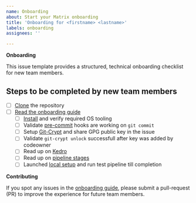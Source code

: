 ```yaml
---
name: Onboarding
about: Start your Matrix onboarding
title: 'Onboarding for <firstname> <lastname>'
labels: onboarding
assignees: ''

---
```


**Onboarding**

This issue template provides a structured, technical onboarding checklist for new team members. 

## Steps to be completed by new team members

- [ ] [Clone](https://docs.github.com/en/repositories/creating-and-managing-repositories/cloning-a-repository) the repository
- [ ] [Read the onboarding guide](https://docs.dev.everycure.org/onboarding/)
  - [ ] [Install](https://docs.dev.everycure.org/onboarding/installation/) and verify required OS tooling
  - [ ] Validate [pre-commit](https://pre-commit.com/) hooks are working on `git commit`
  - [ ] Setup [Git-Crypt](https://docs.dev.everycure.org/onboarding/git-crypt/#additional-reading) and share GPG public key in the issue
  - [ ] Validate `git-crypt unlock` successfull after key was added by codeowner
  - [ ] Read up on [Kedro](https://docs.dev.everycure.org/onboarding/kedro/)
  - [ ] Read up on [pipeline stages](https://docs.dev.everycure.org/onboarding/pipeline/)
  - [ ] Launched [local setup](https://docs.dev.everycure.org/onboarding/local-setup/) and run test pipeline till completion

**Contributing**

If you spot any issues in the [onboarding guide](https://docs.dev.everycure.org/onboarding/), please submit a pull-request (PR) to improve the experience for future team members.
